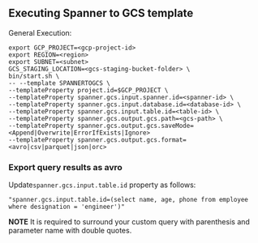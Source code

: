 ## Executing Spanner to GCS template

General Execution:

```
export GCP_PROJECT=<gcp-project-id>
export REGION=<region>
export SUBNET=<subnet>
GCS_STAGING_LOCATION=<gcs-staging-bucket-folder> \
bin/start.sh \
-- --template SPANNERTOGCS \
--templateProperty project.id=$GCP_PROJECT \
--templateProperty spanner.gcs.input.spanner.id=<spanner-id> \
--templateProperty spanner.gcs.input.database.id=<database-id> \
--templateProperty spanner.gcs.input.table.id=<table-id> \
--templateProperty spanner.gcs.output.gcs.path=<gcs-path> \
--templateProperty spanner.gcs.output.gcs.saveMode=<Append|Overwrite|ErrorIfExists|Ignore>
--templateProperty spanner.gcs.output.gcs.format=<avro|csv|parquet|json|orc>
```

### Export query results as avro
Update`spanner.gcs.input.table.id` property as follows:
```
"spanner.gcs.input.table.id=(select name, age, phone from employee where designation = 'engineer')"
```

**NOTE** It is required to surround your custom query with parenthesis and parameter name with double quotes.